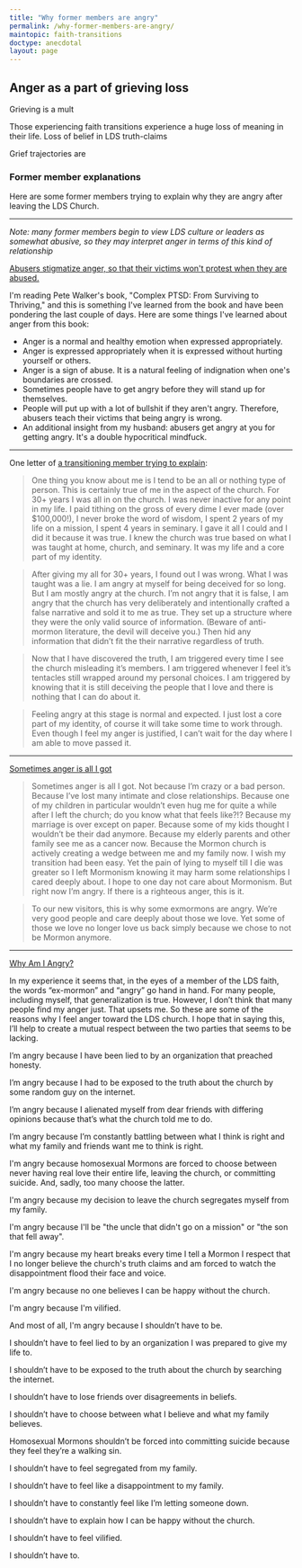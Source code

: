 ```yaml
---
title: "Why former members are angry"
permalink: /why-former-members-are-angry/
maintopic: faith-transitions
doctype: anecdotal
layout: page
---
```


## Anger as a part of grieving loss

Grieving is a mult

Those experiencing faith transitions experience a huge loss of meaning in their life.  Loss of belief in LDS truth-claims

Grief trajectories are 




### Former member explanations

Here are some former members trying to explain why they are angry after leaving the LDS Church.

---

*Note: many former members begin to view LDS culture or leaders as somewhat abusive, so they may interpret anger in terms of this kind of relationship*

[Abusers stigmatize anger, so that their victims won't protest when they are abused.](https://www.reddit.com/r/exmormon/comments/74a9kz/abusers_stigmatize_anger_so_that_their_victims/)

I'm reading Pete Walker's book, "Complex PTSD: From Surviving to Thriving," and this is something I've learned from the book and have been pondering the last couple of days. Here are some things I've learned about anger from this book:

* Anger is a normal and healthy emotion when expressed appropriately.
* Anger is expressed appropriately when it is expressed without hurting yourself or others.
* Anger is a sign of abuse. It is a natural feeling of indignation when one's boundaries are crossed.
* Sometimes people have to get angry before they will stand up for themselves.
* People will put up with a lot of bullshit if they aren't angry. Therefore, abusers teach their victims that being angry is wrong.
* An additional insight from my husband: abusers get angry at you for getting angry. It's a double hypocritical mindfuck.

---

One letter of [a transitioning member trying to explain](https://www.reddit.com/r/exmormon/comments/7ia4s7/how_do_i_help_my_super_tbm_wife_understand_why_i/):

> One thing you know about me is I tend to be an all or nothing type of person. This is certainly true of me in the aspect of the church. For 30+ years I was all in on the church. I was never inactive for any point in my life. I paid tithing on the gross of every dime I ever made (over $100,000!), I never broke the word of wisdom, I spent 2 years of my life on a mission, I spent 4 years in seminary. I gave it all I could and I did it because it was true. I knew the church was true based on what I was taught at home, church, and seminary. It was my life and a core part of my identity.

> After giving my all for 30+ years, I found out I was wrong. What I was taught was a lie. I am angry at myself for being deceived for so long. But I am mostly angry at the church. I’m not angry that it is false, I am angry that the church has very deliberately and intentionally crafted a false narrative and sold it to me as true. They set up a structure where they were the only valid source of information. (Beware of anti-mormon literature, the devil will deceive you.) Then hid any information that didn’t fit the their narrative regardless of truth.

> Now that I have discovered the truth, I am triggered every time I see the church misleading it’s members. I am triggered whenever I feel it’s tentacles still wrapped around my personal choices. I am triggered by knowing that it is still deceiving the people that I love and there is nothing that I can do about it.

> Feeling angry at this stage is normal and expected. I just lost a core part of my identity, of course it will take some time to work through. Even though I feel my anger is justified, I can’t wait for the day where I am able to move passed it.

---

[Sometimes anger is all I got](https://www.reddit.com/r/exmormon/comments/87g4lt/recent_comments_on_anger_and_coming_across_the/)

> Sometimes anger is all I got. Not because I’m crazy or a bad person. Because I’ve lost many intimate and close relationships. Because one of my children in particular wouldn’t even hug me for quite a while after I left the church; do you know what that feels like?!? Because my marriage is over except on paper. Because some of my kids thought I wouldn’t be their dad anymore. Because my elderly parents and other family see me as a cancer now. Because the Mormon church is actively creating a wedge between me and my family now. I wish my transition had been easy. Yet the pain of lying to myself till I die was greater so I left Mormonism knowing it may harm some relationships I cared deeply about. I hope to one day not care about Mormonism. But right now I’m angry. If there is a righteous anger, this is it.

> To our new visitors, this is why some exmormons are angry. We’re very good people and care deeply about those we love. Yet some of those we love no longer love us back simply because we chose to not be Mormon anymore.

---

[Why Am I Angry?](https://www.reddit.com/r/exmormon/comments/3e5gt9/why_am_i_angry/)

In my experience it seems that, in the eyes of a member of the LDS faith, the words “ex-mormon” and “angry” go hand in hand. For many people, including myself, that generalization is true. However, I don’t think that many people find my anger just. That upsets me. So these are some of the reasons why I feel anger toward the LDS church. I hope that in saying this, I’ll help to create a mutual respect between the two parties that seems to be lacking.

I’m angry because I have been lied to by an organization that preached honesty. 

I’m angry because I had to be exposed to the truth about the church by some random guy on the internet.

I’m angry because I alienated myself from dear friends with differing opinions because that’s what the church told me to do.

I’m angry because I’m constantly battling between what I think is right and what my family and friends want me to think is right.

I'm angry because homosexual Mormons are forced to choose between never having real love their entire life, leaving the church, or committing suicide. And, sadly, too many choose the latter. 

I'm angry because my decision to leave the church segregates myself from my family. 

I'm angry because I'll be "the uncle that didn't go on a mission" or "the son that fell away". 

I'm angry because my heart breaks every time I tell a Mormon I respect that I no longer believe the church's truth claims and am forced to watch the disappointment flood their face and voice. 

I'm angry because no one believes I can be happy without the church. 

I'm angry because I'm vilified.

And most of all, I'm angry because I shouldn’t have to be. 

I shouldn’t have to feel lied to by an organization I was prepared to give my life to.

I shouldn’t have to be exposed to the truth about the church by searching the internet.

I shouldn’t have to lose friends over disagreements in beliefs.

I shouldn’t have to choose between what I believe and what my family believes.

Homosexual Mormons shouldn’t be forced into committing suicide because they feel they’re a walking sin.

I shouldn’t have to feel segregated from my family.

I shouldn’t have to feel like a disappointment to my family.

I shouldn’t have to constantly feel like I’m letting someone down.

I shouldn’t have to explain how I can be happy without the church.

I shouldn’t have to feel vilified.

I shouldn’t have to.  
